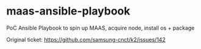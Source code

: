 # maas-ansible-playbook
PoC Ansible Playbook to spin up MAAS, acquire node, install os + package

Original ticket: https://github.com/samsung-cnct/k2/issues/142